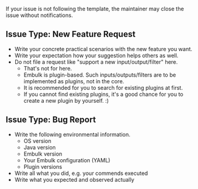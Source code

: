 If your issue is not following the template, the maintainer may close the issue without notifications.


Issue Type: New Feature Request
--------------------------------

* Write your concrete practical scenarios with the new feature you want.
* Write your expectation how your suggestion helps others as well.
* Do not file a request like "support a new input/output/filter" here.
  * That's not for here.
  * Embulk is plugin-based. Such inputs/outputs/filters are to be implemented as plugins, not in the core.
  * It is recommended for you to search for existing plugins at first.
  * If you cannot find existing plugins, it's a good chance for you to create a new plugin by yourself. :)


Issue Type: Bug Report
-----------------------

* Write the following environmental information.
  * OS version
  * Java version
  * Embulk version
  * Your Embulk configuration (YAML)
  * Plugin versions
* Write all what you did, e.g. your commends executed
* Write what you expected and observed actually
